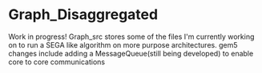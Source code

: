 # Graph_Disaggregated

Work in progress!
Graph_src stores some of the files I'm currently working on to run a SEGA like algorithm on more purpose architectures.
gem5 changes include adding a MessageQueue(still being developed) to enable core to core communications
